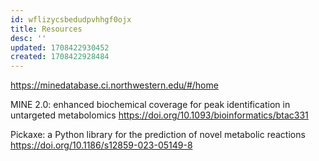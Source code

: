 ```yaml
---
id: wflizycsbedudpvhhgf0ojx
title: Resources
desc: ''
updated: 1708422930452
created: 1708422928484
---
```

https://minedatabase.ci.northwestern.edu/#/home


MINE 2.0: enhanced biochemical coverage for peak identification in untargeted metabolomics
https://doi.org/10.1093/bioinformatics/btac331

Pickaxe: a Python library for the prediction of novel metabolic reactions
https://doi.org/10.1186/s12859-023-05149-8
